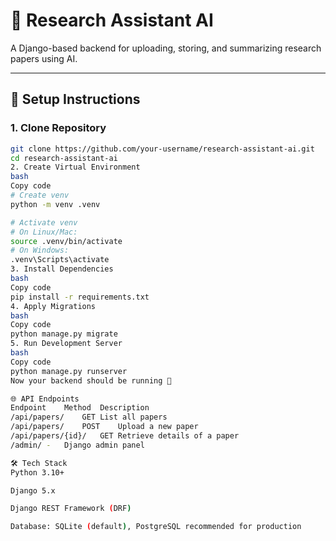 # 🧠 Research Assistant AI

A Django-based backend for uploading, storing, and summarizing research papers using AI.

---

## 🚀 Setup Instructions

### 1. Clone Repository
```bash
git clone https://github.com/your-username/research-assistant-ai.git
cd research-assistant-ai
2. Create Virtual Environment
bash
Copy code
# Create venv
python -m venv .venv

# Activate venv
# On Linux/Mac:
source .venv/bin/activate
# On Windows:
.venv\Scripts\activate
3. Install Dependencies
bash
Copy code
pip install -r requirements.txt
4. Apply Migrations
bash
Copy code
python manage.py migrate
5. Run Development Server
bash
Copy code
python manage.py runserver
Now your backend should be running 🎉

🌐 API Endpoints
Endpoint	Method	Description
/api/papers/	GET	List all papers
/api/papers/	POST	Upload a new paper
/api/papers/{id}/	GET	Retrieve details of a paper
/admin/	-	Django admin panel

🛠 Tech Stack
Python 3.10+

Django 5.x

Django REST Framework (DRF)

Database: SQLite (default), PostgreSQL recommended for production
